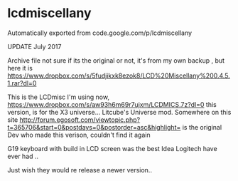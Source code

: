 # lcdmiscellany
Automatically exported from code.google.com/p/lcdmiscellany

 UPDATE  July 2017 
 
Archive file not sure if its the original or not, it's from my own backup , but here it is
https://www.dropbox.com/s/5fudjikxk8ezok8/LCD%20Miscellany%200.4.5.1.rar?dl=0


This is the LCDmisc I'm using now, https://www.dropbox.com/s/aw93h6m69r7ujxm/LCDMICS.7z?dl=0 this version, is for the X3 universe... Litcube's Universe mod. Somewhere on this site http://forum.egosoft.com/viewtopic.php?t=365706&start=0&postdays=0&postorder=asc&highlight=  is the original Dev who made this verison,  couldn't find it again

G19 keyboard with build in LCD screen was the best Idea Logitech have ever had .. 

Just wish they would re release a newer version.. 
